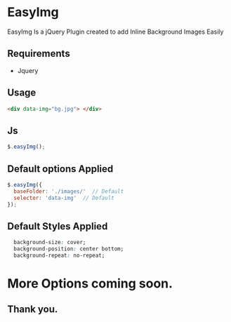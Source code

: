 # EasyImg
EasyImg Is a jQuery Plugin created to add Inline Background Images Easily 

## Requirements
  - Jquery

## Usage

```html
<div data-img="bg.jpg"> </div>
```

## Js

```javascript
$.easyImg();
```

## Default options Applied

```javascript
$.easyImg({
  baseFolder: './images/'  // Default
  selector: 'data-img'  // Default
});
```

## Default Styles Applied

```css
  background-size: cover;
  background-position: center bottom;
  background-repeat: no-repeat;
```

# More Options coming soon.
## Thank you.
